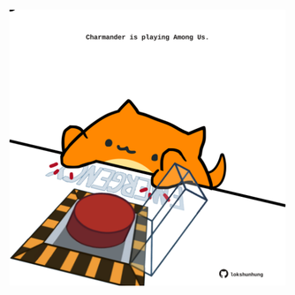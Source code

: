 <!-- built at 11/07/2022, 17:07:45 UTC -->
<p align="center">
  <img width="500" height="500" src="./ReadmeImage.svg">
</p>
